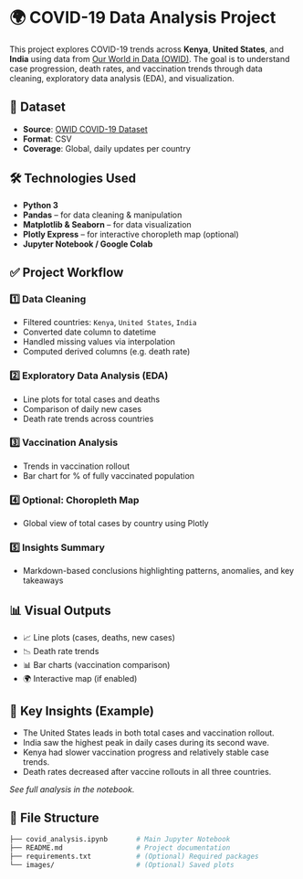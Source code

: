 # 🌍 COVID-19 Data Analysis Project

This project explores COVID-19 trends across **Kenya**, **United States**, and **India** using data from [Our World in Data (OWID)](https://covid.ourworldindata.org). The goal is to understand case progression, death rates, and vaccination trends through data cleaning, exploratory data analysis (EDA), and visualization.



## 📁 Dataset

- **Source**: [OWID COVID-19 Dataset](https://covid.ourworldindata.org/data/owid-covid-data.csv)
- **Format**: CSV
- **Coverage**: Global, daily updates per country



## 🛠️ Technologies Used

- **Python 3**
- **Pandas** – for data cleaning & manipulation  
- **Matplotlib & Seaborn** – for data visualization  
- **Plotly Express** – for interactive choropleth map (optional)
- **Jupyter Notebook / Google Colab**



## ✅ Project Workflow

### 1️⃣ Data Cleaning
- Filtered countries: `Kenya`, `United States`, `India`
- Converted date column to datetime
- Handled missing values via interpolation
- Computed derived columns (e.g. death rate)

### 2️⃣ Exploratory Data Analysis (EDA)
- Line plots for total cases and deaths
- Comparison of daily new cases
- Death rate trends across countries

### 3️⃣ Vaccination Analysis
- Trends in vaccination rollout
- Bar chart for % of fully vaccinated population

### 4️⃣ Optional: Choropleth Map
- Global view of total cases by country using Plotly

### 5️⃣ Insights Summary
- Markdown-based conclusions highlighting patterns, anomalies, and key takeaways



## 📊 Visual Outputs

- 📈 Line plots (cases, deaths, new cases)
- 📉 Death rate trends
- 📊 Bar charts (vaccination comparison)
- 🌍 Interactive map (if enabled)



## 📌 Key Insights (Example)

- The United States leads in both total cases and vaccination rollout.
- India saw the highest peak in daily cases during its second wave.
- Kenya had slower vaccination progress and relatively stable case trends.
- Death rates decreased after vaccine rollouts in all three countries.

*See full analysis in the notebook.*



## 📂 File Structure

```bash
├── covid_analysis.ipynb       # Main Jupyter Notebook
├── README.md                  # Project documentation
├── requirements.txt           # (Optional) Required packages
└── images/                    # (Optional) Saved plots


